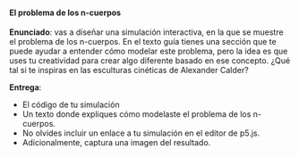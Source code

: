 #### El problema de los n-cuerpos

**Enunciado**: vas a diseñar una simulación interactiva, en la que se muestre el problema de los n-cuerpos. En 
el texto guía tienes una sección que te puede ayudar a entender cómo modelar este problema, pero la idea 
es que uses tu creatividad para crear algo diferente basado en ese concepto. ¿Qué tal si te inspiras en 
las esculturas cinéticas de Alexander Calder?


**Entrega**: 

- El código de tu simulación
- Un texto donde expliques cómo modelaste el problema de los n-cuerpos. 
- No olvides incluir un enlace a tu simulación en el editor de p5.js. 
- Adicionalmente, captura una imagen del resultado.
